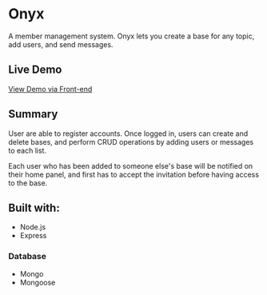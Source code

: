 # Onyx

A member management system. Onyx lets you create a base for any topic, add users, and send messages.

## Live Demo

[View Demo via Front-end](https://github.com/sol-idsnake/onyx)

## Summary

User are able to register accounts. Once logged in, users can create and delete bases, and perform CRUD operations by adding users or messages to each list.

Each user who has been added to someone else's base will be notified on their home panel, and first has to accept the invitation before having access to the base.

## Built with:
* Node.js
* Express

### Database
* Mongo
* Mongoose